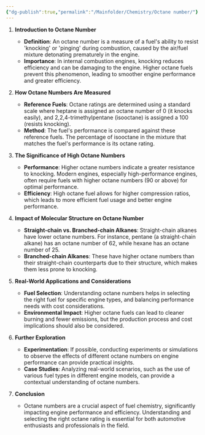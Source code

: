 ```yaml
---
{"dg-publish":true,"permalink":"/Mainfolder/Chemistry/Octane number/"}
---
```


1. **Introduction to Octane Number**
   - **Definition**: An octane number is a measure of a fuel's ability to resist 'knocking' or 'pinging' during combustion, caused by the air/fuel mixture detonating prematurely in the engine. 
   - **Importance**: In internal combustion engines, knocking reduces efficiency and can be damaging to the engine. Higher octane fuels prevent this phenomenon, leading to smoother engine performance and greater efficiency.

2. **How Octane Numbers Are Measured**
   - **Reference Fuels**: Octane ratings are determined using a standard scale where heptane is assigned an octane number of 0 (it knocks easily), and 2,2,4-trimethylpentane (isooctane) is assigned a 100 (resists knocking).
   - **Method**: The fuel's performance is compared against these reference fuels. The percentage of isooctane in the mixture that matches the fuel's performance is its octane rating.

3. **The Significance of High Octane Numbers**
   - **Performance**: Higher octane numbers indicate a greater resistance to knocking. Modern engines, especially high-performance engines, often require fuels with higher octane numbers (90 or above) for optimal performance.
   - **Efficiency**: High octane fuel allows for higher compression ratios, which leads to more efficient fuel usage and better engine performance.

4. **Impact of Molecular Structure on Octane Number**
   - **Straight-chain vs. Branched-chain Alkanes**: Straight-chain alkanes have lower octane numbers. For instance, pentane (a straight-chain alkane) has an octane number of 62, while hexane has an octane number of 25.
   - **Branched-chain Alkanes**: These have higher octane numbers than their straight-chain counterparts due to their structure, which makes them less prone to knocking.

5. **Real-World Applications and Considerations**
   - **Fuel Selection**: Understanding octane numbers helps in selecting the right fuel for specific engine types, and balancing performance needs with cost considerations.
   - **Environmental Impact**: Higher octane fuels can lead to cleaner burning and fewer emissions, but the production process and cost implications should also be considered.

6. **Further Exploration**
   - **Experimentation**: If possible, conducting experiments or simulations to observe the effects of different octane numbers on engine performance can provide practical insights.
   - **Case Studies**: Analyzing real-world scenarios, such as the use of various fuel types in different engine models, can provide a contextual understanding of octane numbers.

7. **Conclusion**
   - Octane numbers are a crucial aspect of fuel chemistry, significantly impacting engine performance and efficiency. Understanding and selecting the right octane rating is essential for both automotive enthusiasts and professionals in the field.